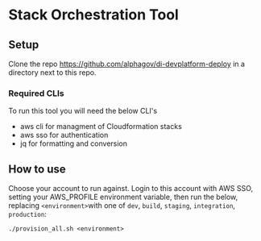 # Stack Orchestration Tool

## Setup

Clone the repo https://github.com/alphagov/di-devplatform-deploy in a directory next to this repo.

### Required CLIs

To run this tool you will need the below CLI's

* aws cli for managment of Cloudformation stacks
* aws sso for authentication
* jq for formatting and conversion

## How to use

Choose your account to run against. Login to this account with AWS SSO, setting your AWS_PROFILE environment variable,
then run the below, replacing `<environment>`with one of `dev`, `build`, `staging`, `integration`, `production`:

```shell
./provision_all.sh <environment>
```
